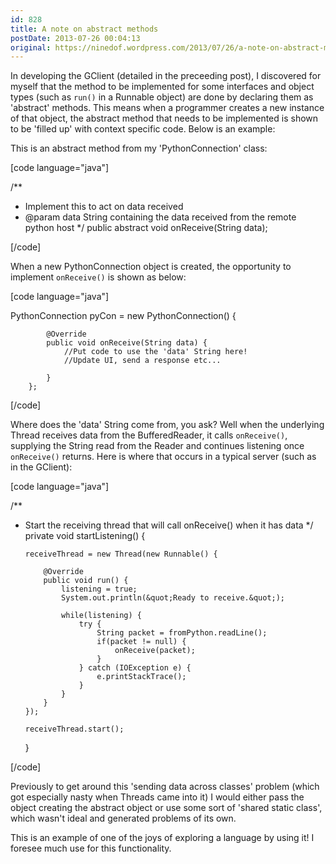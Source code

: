 ```yaml
---
id: 828
title: A note on abstract methods
postDate: 2013-07-26 00:04:13
original: https://ninedof.wordpress.com/2013/07/26/a-note-on-abstract-methods/
---
```


In developing the GClient (detailed in the preceeding post), I discovered for myself that the method to be implemented for some interfaces and object types (such as <code>run()</code> in a Runnable object) are done by declaring them as 'abstract' methods. This means when a programmer creates a new instance of that object, the abstract method that needs to be implemented is shown to be 'filled up' with context specific code. Below is an example:

This is an abstract method from my 'PythonConnection' class:

[code language="java"]

/**
  * Implement this to act on data received
  * @param data String containing the data received from the remote python host
  */
	public abstract void onReceive(String data);

[/code]

When a new PythonConnection object is created, the opportunity to implement <code>onReceive()</code> is shown as below:

[code language="java"]

PythonConnection pyCon = new PythonConnection() {

			@Override
			public void onReceive(String data) {
				//Put code to use the 'data' String here!
				//Update UI, send a response etc...

			}
		};

[/code]

Where does the 'data' String come from, you ask? Well when the underlying Thread receives data from the BufferedReader, it calls <code>onReceive()</code>, supplying the String read from the Reader and continues listening once <code>onReceive()</code> returns. Here is where that occurs in a typical server (such as in the GClient):

[code language="java"]

/**
  * Start the receiving thread that will call onReceive() when it has data
  */
	private void startListening() {

		receiveThread = new Thread(new Runnable() {

			@Override
			public void run() {
				listening = true;
				System.out.println(&quot;Ready to receive.&quot;);

				while(listening) {
					try {
						String packet = fromPython.readLine();
						if(packet != null) {
							onReceive(packet);
						}
					} catch (IOException e) {
						e.printStackTrace();
					}
				}
			}
		});

		receiveThread.start();
	}

[/code]

Previously to get around this 'sending data across classes' problem (which got especially nasty when Threads came into it) I would either pass the object creating the abstract object or use some sort of 'shared static class', which wasn't ideal and generated problems of its own.

This is an example of one of the joys of exploring a language by using it! I foresee much use for this functionality.
